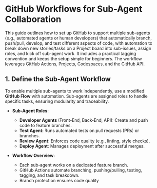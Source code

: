 # GitHub Workflows for Sub-Agent Collaboration

This guide outlines how to set up GitHub to support multiple sub-agents (e.g., automated agents or human developers) that automatically branch, push/pull, develop, and test different aspects of code, with automation to break down new stories/tasks on a Project board into sub-issues, assign roles, and kick off sub-agent work. It includes a practical tagging convention and keeps the setup simple for beginners. The workflow leverages GitHub Actions, Projects, Codespaces, and the GitHub API.

## 1. Define the Sub-Agent Workflow

To enable multiple sub-agents to work independently, use a modified **GitHub Flow** with automation. Sub-agents are assigned roles to handle specific tasks, ensuring modularity and traceability.

- **Sub-Agent Roles**:
  - **Developer Agents** (Front-End, Back-End, API): Create and push code to feature branches.
  - **Test Agent**: Runs automated tests on pull requests (PRs) or branches.
  - **Review Agent**: Enforces code quality (e.g., linting, style checks).
  - **Deploy Agent**: Manages deployment after successful merges.

- **Workflow Overview**:
  - Each sub-agent works on a dedicated feature branch.
  - GitHub Actions automate branching, pushing/pulling, testing, tagging, and task breakdown.
  - Branch protection ensures code quality